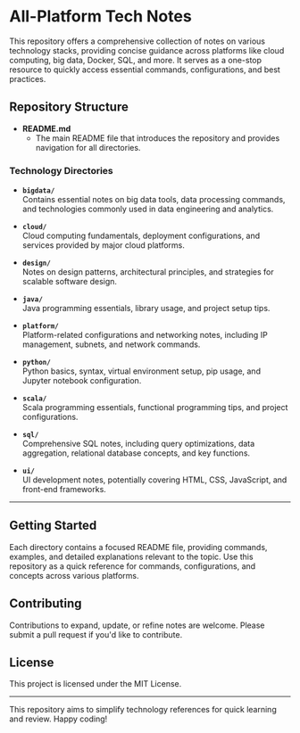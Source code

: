 
# All-Platform Tech Notes

This repository offers a comprehensive collection of notes on various technology stacks, providing concise guidance across platforms like cloud computing, big data, Docker, SQL, and more. It serves as a one-stop resource to quickly access essential commands, configurations, and best practices.

## Repository Structure

- **README.md**  
  - The main README file that introduces the repository and provides navigation for all directories.

### Technology Directories

- **`bigdata/`**  
  Contains essential notes on big data tools, data processing commands, and technologies commonly used in data engineering and analytics.

- **`cloud/`**  
  Cloud computing fundamentals, deployment configurations, and services provided by major cloud platforms.

- **`design/`**  
  Notes on design patterns, architectural principles, and strategies for scalable software design.

- **`java/`**  
  Java programming essentials, library usage, and project setup tips.

- **`platform/`**  
  Platform-related configurations and networking notes, including IP management, subnets, and network commands.

- **`python/`**  
  Python basics, syntax, virtual environment setup, pip usage, and Jupyter notebook configuration.

- **`scala/`**  
  Scala programming essentials, functional programming tips, and project configurations.

- **`sql/`**  
  Comprehensive SQL notes, including query optimizations, data aggregation, relational database concepts, and key functions.

- **`ui/`**  
  UI development notes, potentially covering HTML, CSS, JavaScript, and front-end frameworks.

---

## Getting Started

Each directory contains a focused README file, providing commands, examples, and detailed explanations relevant to the topic. Use this repository as a quick reference for commands, configurations, and concepts across various platforms.

## Contributing

Contributions to expand, update, or refine notes are welcome. Please submit a pull request if you'd like to contribute.

## License

This project is licensed under the MIT License.

---

This repository aims to simplify technology references for quick learning and review. Happy coding!
